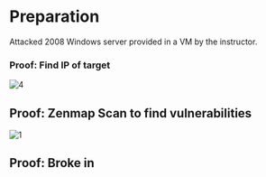 # Preparation
Attacked 2008 Windows server provided in a VM by the instructor.  

### Proof: Find IP of target 
![4](https://user-images.githubusercontent.com/26984030/27212276-a4c21882-5213-11e7-8635-7206758491a6.PNG)

## Proof: Zenmap Scan to find vulnerabilities
![1](https://user-images.githubusercontent.com/26984030/27212248-82726d40-5213-11e7-9b2a-b07803ff1d20.PNG)

## Proof: Broke in
